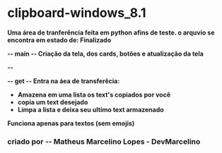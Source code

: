 # clipboard-windows_8.1

<b>Uma área de tranferência feita em python afins de teste.<b>
o arquvio se encontra em estado de:<b> Finalizado<b>
  
-- main --
Criação da tela, dos cards, botões e atualização da tela

--

-- get --
Entra na áea de transferêcia: 
 - Amazena em uma lista os text's copiados por você
 - copia um text desejado
 - Limpa a lista e deixa seu ultimo text armazenado
  
<b>Funciona apenas para textos (sem emojis)<b>
  
<h3>criado por -- Matheus Marcelino Lopes - DevMarcelino<h3>
